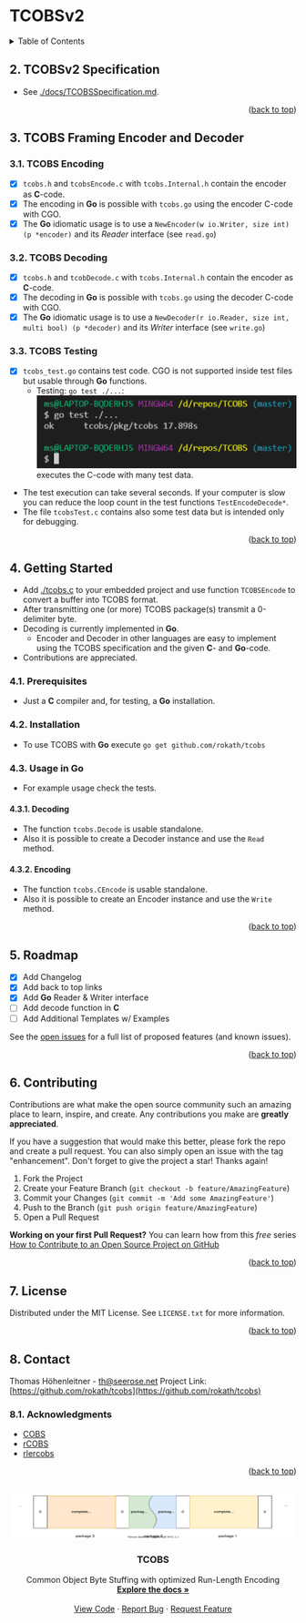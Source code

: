 # TCOBSv2

<!-- TABLE OF CONTENTS -->
<details>
  <summary>Table of Contents</summary>
  <ol>

<!-- vscode-markdown-toc -->
* 1. [About The project](#AboutTheproject)
* 2. [TCOBS Specification](#TCOBSSpecification)
* 3. [TCOBS Framing Encoder and Decoder](#TCOBSFramingEncoderandDecoder)
	* 3.1. [TCOBS Encoding](#TCOBSEncoding)
	* 3.2. [TCOBS Decoding](#TCOBSDecoding)
	* 3.3. [TCOBS Testing](#TCOBSTesting)
* 4. [Getting Started](#GettingStarted)
	* 4.1. [Prerequisites](#Prerequisites)
	* 4.2. [Installation](#Installation)
	* 4.3. [Usage in Go](#UsageinGo)
		* 4.3.1. [Decoding](#Decoding)
		* 4.3.2. [Encoding](#Encoding)
* 5. [Roadmap](#Roadmap)
* 6. [Contributing](#Contributing)
* 7. [License](#License)
* 8. [Contact](#Contact)
	* 8.1. [Acknowledgments](#Acknowledgments)

<!-- vscode-markdown-toc-config
	numbering=true
	autoSave=true
	/vscode-markdown-toc-config -->
<!-- /vscode-markdown-toc --><div id="top"></div>

  </ol>
</details>

##  2. <a name='TCOBSv2Specification'></a>TCOBSv2 Specification

* See [./docs/TCOBSSpecification.md](./docs/TCOBSSpecification.md).

<p align="right">(<a href="#top">back to top</a>)</p>

##  3. <a name='TCOBSFramingEncoderandDecoder'></a>TCOBS Framing Encoder and Decoder

###  3.1. <a name='TCOBSEncoding'></a>TCOBS Encoding

* [x] `tcobs.h` and `tcobsEncode.c` with `tcobs.Internal.h` contain the encoder as **C**-code.
* [x] The encoding in **Go** is possible with `tcobs.go` using the encoder C-code with CGO.
* [x] The **Go** idiomatic usage is to use a `NewEncoder(w io.Writer, size int) (p *encoder)` and its *Reader* interface (see `read.go`)

###  3.2. <a name='TCOBSDecoding'></a>TCOBS Decoding

* [x] `tcobs.h` and `tcobDecode.c` with `tcobs.Internal.h` contain the encoder as **C**-code.
* [x] The decoding in **Go** is possible with `tcobs.go` using the decoder C-code with CGO.
* [x] The **Go** idiomatic usage is to use a `NewDecoder(r io.Reader, size int, multi bool) (p *decoder)` and its *Writer* interface (see `write.go`)

###  3.3. <a name='TCOBSTesting'></a>TCOBS Testing

* [x] `tcobs_test.go` contains test code. CGO is not supported inside test files but usable through **Go** functions.
  * Testing: `go test ./...`: ![./docs/ref/Test.PNG](./docs/ref/Test.PNG) executes the C-code with many test data.
* The test execution can take several seconds. If your computer is slow you can reduce the loop count in the test functions `TestEncodeDecode*`.
* The file `tcobsTest.c` contains also some test data but is intended only for debugging.

<p align="right">(<a href="#top">back to top</a>)</p>

<!-- GETTING STARTED -->

##  4. <a name='GettingStarted'></a>Getting Started

* Add [./tcobs.c](./tcobs.c) to your embedded project and use function `TCOBSEncode` to convert a buffer into TCOBS format.
* After transmitting one (or more) TCOBS package(s) transmit a 0-delimiter byte.
* Decoding is currently implemented in **Go**.
  * Encoder and Decoder in other languages are easy to implement using the TCOBS specification and the given **C**- and **Go**-code.
* Contributions are appreciated.

###  4.1. <a name='Prerequisites'></a>Prerequisites

* Just a **C** compiler and, for testing, a **Go** installation.

###  4.2. <a name='Installation'></a>Installation

* To use TCOBS with **Go** execute `go get github.com/rokath/tcobs`

###  4.3. <a name='UsageinGo'></a>Usage in Go

* For example usage check the tests.

####  4.3.1. <a name='Decoding'></a>Decoding

* The function `tcobs.Decode` is usable standalone.
* Also it is possible to create a Decoder instance and use the `Read` method.

####  4.3.2. <a name='Encoding'></a>Encoding

* The function `tcobs.CEncode` is usable standalone.
* Also it is possible to create an Encoder instance and use the `Write` method.

<p align="right">(<a href="#top">back to top</a>)</p>

<!-- ROADMAP -->
##  5. <a name='Roadmap'></a>Roadmap

* [x] Add Changelog
* [x] Add back to top links
* [x] Add **Go** Reader & Writer interface
* [ ] Add decode function in **C**
* [ ] Add Additional Templates w/ Examples

See the [open issues](https://github.com/rokath/tcobs/issues) for a full list of proposed features (and known issues).

<p align="right">(<a href="#top">back to top</a>)</p>

<!-- CONTRIBUTING -->
##  6. <a name='Contributing'></a>Contributing

Contributions are what make the open source community such an amazing place to learn, inspire, and create. Any contributions you make are **greatly appreciated**.

If you have a suggestion that would make this better, please fork the repo and create a pull request. You can also simply open an issue with the tag "enhancement".
Don't forget to give the project a star! Thanks again!

1. Fork the Project
2. Create your Feature Branch (`git checkout -b feature/AmazingFeature`)
3. Commit your Changes (`git commit -m 'Add some AmazingFeature'`)
4. Push to the Branch (`git push origin feature/AmazingFeature`)
5. Open a Pull Request

**Working on your first Pull Request?** You can learn how from this *free* series [How to Contribute to an Open Source Project on GitHub](https://kcd.im/pull-request) 

<p align="right">(<a href="#top">back to top</a>)</p>

<!-- LICENSE -->
##  7. <a name='License'></a>License

Distributed under the MIT License. See `LICENSE.txt` for more information.

<p align="right">(<a href="#top">back to top</a>)</p>

<!-- CONTACT -->
##  8. <a name='Contact'></a>Contact

Thomas Höhenleitner - <!-- [@twitter_handle](https://twitter.com/twitter_handle) - --> th@seerose.net
Project Link: [https://github.com/rokath/tcobs](https://github.com/rokath/tcobs)

<!-- ACKNOWLEDGMENTS -->
###  8.1. <a name='Acknowledgments'></a>Acknowledgments

* [COBS](https://pypi.org/project/cobs/)
* [rCOBS](https://github.com/Dirbaio/rcobs)
* [rlercobs](https://docs.rs/kolben/0.0.3/kolben/rlercobs/index.html)

<!--
* [Choose an Open Source License](https://choosealicense.com)
* [GitHub Emoji Cheat Sheet](https://www.webpagefx.com/tools/emoji-cheat-sheet)
* [Malven's Flexbox Cheatsheet](https://flexbox.malven.co/)
* [Malven's Grid Cheatsheet](https://grid.malven.co/)
* [Img Shields](https://shields.io)
* [GitHub Pages](https://pages.github.com)
* [Font Awesome](https://fontawesome.com)
* [React Icons](https://react-icons.github.io/react-icons/search)
-->

<p align="right">(<a href="#top">back to top</a>)</p>

<!-- MARKDOWN LINKS & IMAGES -->

<!--
https://www.markdownguide.org/basic-syntax/#reference-style-links -- >
[contributors-shield]: https://img.shields.io/github/contributors/othneildrew/Best-README-Template.svg?style=for-the-badge
[contributors-url]: https://github.com/othneildrew/Best-README-Template/graphs/contributors
[forks-shield]: https://img.shields.io/github/forks/othneildrew/Best-README-Template.svg?style=for-the-badge
[forks-url]: https://github.com/othneildrew/Best-README-Template/network/members
[stars-shield]: https://img.shields.io/github/stars/othneildrew/Best-README-Template.svg?style=for-the-badge
[stars-url]: https://github.com/othneildrew/Best-README-Template/stargazers
[issues-shield]: https://img.shields.io/github/issues/othneildrew/Best-README-Template.svg?style=for-the-badge
[issues-url]: https://github.com/othneildrew/Best-README-Template/issues
[license-shield]: https://img.shields.io/github/license/othneildrew/Best-README-Template.svg?style=for-the-badge
[license-url]: https://github.com/othneildrew/Best-README-Template/blob/master/LICENSE.txt
[linkedin-shield]: https://img.shields.io/badge/-LinkedIn-black.svg?style=for-the-badge&logo=linkedin&colorB=555
[linkedin-url]: https://linkedin.com/in/othneildrew
[product-screenshot]: images/screenshot.png
-->

<!-- PROJECT LOGO -->
<br />
<div align="center">
  <a href="https://github.com/rokath/tcobs">
    <img src="docs/ref/COBSDataDisruption.svg" alt="Logo" width="800" height="80">
  </a>

<h3 align="center">TCOBS</h3>

  <p align="center">
    Common Object Byte Stuffing with optimized Run-Length Encoding 
    <br />
    <a href="https://github.com/rokath/tcobs/blob/master/docs/TCOBSSpecification.md"><strong>Explore the docs »</strong></a>
    <br />
    <br />
    <a href="https://github.com/rokath/tcobs/blob/master">View Code</a>
    ·
    <a href="https://github.com/rokath/tcobs/issues">Report Bug</a>
    ·
    <a href="https://github.com/rokath/tcobs/issues">Request Feature</a>
  </p>
</div>
